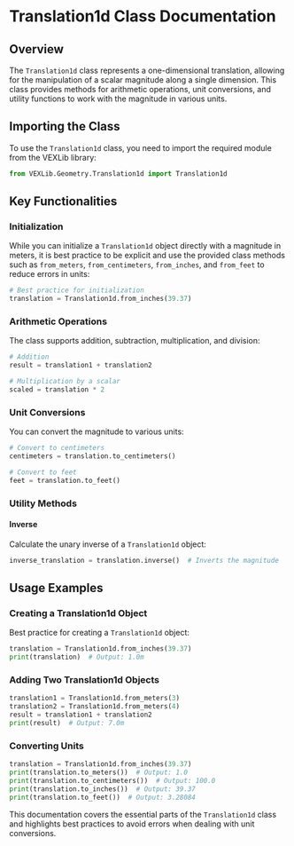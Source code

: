 # Translation1d Class Documentation

## Overview

The `Translation1d` class represents a one-dimensional translation, allowing for the manipulation of a scalar magnitude along a single dimension. This class provides methods for arithmetic operations, unit conversions, and utility functions to work with the magnitude in various units.

## Importing the Class

To use the `Translation1d` class, you need to import the required module from the VEXLib library:

```python
from VEXLib.Geometry.Translation1d import Translation1d
```

## Key Functionalities

### Initialization

While you can initialize a `Translation1d` object directly with a magnitude in meters, it is best practice to be explicit and use the provided class methods such as `from_meters`, `from_centimeters`, `from_inches`, and `from_feet` to reduce errors in units:

```python
# Best practice for initialization
translation = Translation1d.from_inches(39.37)
```

### Arithmetic Operations

The class supports addition, subtraction, multiplication, and division:

```python
# Addition
result = translation1 + translation2

# Multiplication by a scalar
scaled = translation * 2
```

### Unit Conversions

You can convert the magnitude to various units:

```python
# Convert to centimeters
centimeters = translation.to_centimeters()

# Convert to feet
feet = translation.to_feet()
```

### Utility Methods

#### Inverse

Calculate the unary inverse of a `Translation1d` object:

```python
inverse_translation = translation.inverse()  # Inverts the magnitude
```

## Usage Examples

### Creating a Translation1d Object

Best practice for creating a `Translation1d` object:

```python
translation = Translation1d.from_inches(39.37)
print(translation)  # Output: 1.0m
```

### Adding Two Translation1d Objects

```python
translation1 = Translation1d.from_meters(3)
translation2 = Translation1d.from_meters(4)
result = translation1 + translation2
print(result)  # Output: 7.0m
```

### Converting Units

```python
translation = Translation1d.from_inches(39.37)
print(translation.to_meters())  # Output: 1.0
print(translation.to_centimeters())  # Output: 100.0
print(translation.to_inches())  # Output: 39.37
print(translation.to_feet())  # Output: 3.28084
```

This documentation covers the essential parts of the `Translation1d` class and highlights best practices to avoid errors when dealing with unit conversions.